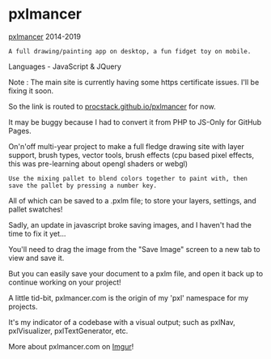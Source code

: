 # pxlmancer

[pxlmancer](https://procstack.github.io/pxlmancer/index.htm) 2014-2019

    A full drawing/painting app on desktop, a fun fidget toy on mobile.
    
Languages - JavaScript & JQuery

Note : The main site is currently having some https certificate issues.  I'll be fixing it soon.
    
   So the link is routed to [procstack.github.io/pxlmancer](https://procstack.github.io/pxlmancer/index.htm) for now.
    
   It may be buggy because I had to convert it from PHP to JS-Only for GitHub Pages.

 On'n'off multi-year project to make a full fledge drawing site with layer support, brush types, vector tools, brush effects (cpu based pixel effects, this was pre-learning about opengl shaders or webgl)

    Use the mixing pallet to blend colors together to paint with, then save the pallet by pressing a number key.
      
All of which can be saved to a .pxlm file; to store your layers, settings, and pallet swatches!

   Sadly, an update in javascript broke saving images, and I haven't had the time to fix it yet...
    
You'll need to drag the image from the "Save Image" screen to a new tab to view and save it.
    
But you can easily save your document to a pxlm file, and open it back up to continue working on your project!

   A little tid-bit, pxlmancer.com is the origin of my 'pxl' namespace for my projects.
    
It's my indicator of a codebase with a visual output; such as pxlNav, pxlVisualizer, pxlTextGenerator, etc.

More about pxlmancer.com on [Imgur](https://imgur.com/gallery/8lSW1)!